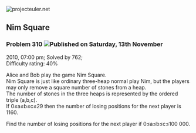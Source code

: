![projecteuler.net](images/print_page_logo.png)

## Nim Square

### Problem 310 ![](images/icon_info.png)Published on Saturday, 13th November
2010, 07:00 pm; Solved by 762;  
Difficulty rating: 40%

Alice and Bob play the game Nim Square.  
Nim Square is just like ordinary three-heap normal play Nim, but the players
may only remove a square number of stones from a heap.  
The number of stones in the three heaps is represented by the ordered triple
(a,b,c).  
If 0≤a≤b≤c≤29 then the number of losing positions for the next player is 1160.

Find the number of losing positions for the next player if 0≤a≤b≤c≤100 000.

  
  

